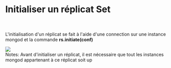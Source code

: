 <!-- .slide: class="sfeir-basic-slide" -->
# Initialiser un réplicat Set
<br><br>
L'initialisation d'un réplicat se fait à l'aide d'une connection sur une instance mongod et la commande <strong>rs.initiate(conf)</strong>
<div class="center">
    <img src="assets/images/school/replication/configuration-replicat.png" />
</div>
Notes:
Avant d'initialiser un réplicat, il est nécessaire que tout les instances mongod appartenant à ce réplicat soit up